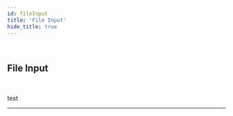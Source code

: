 ```yaml
---
id: fileInput
title: 'File Input'
hide_title: true
---
```


<br />

<div class="columnsTitle">
    <div class="column-left" style={{width: '7%'}}>
        <div class="fileInputComponentSVG"></div>
    </div>
    <div class="column-right" style={{width: '93%'}}>
        <h2 style={{color:'#B174E5',margin:'0'}}>File Input</h2>
    </div>
</div>



<br />

test 


---